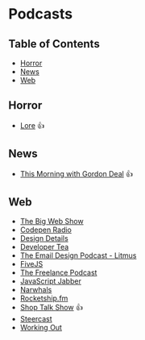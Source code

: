 # Podcasts

## Table of Contents

- [Horror](#horror)
- [News](#news)
- [Web](#web)

## Horror

- [Lore](http://aaronmahnke.com/the-lore-podcast/) :+1:

## News

- [This Morning with Gordon Deal](http://thismorningwithgordondeal.com/) :+1:

## Web

- [The Big Web Show](http://www.muleradio.net/thebigwebshow/)
- [Codepen Radio](https://blog.codepen.io/radio/)
- [Design Details](http://blog.brianlovin.com/design-details/)
- [Developer Tea](https://developertea.com/)
- [The Email Design Podcast - Litmus](https://litmus.com/blog/category/email-design-podcast)
- [FiveJS](https://fivejs.codeschool.com/)
- [The Freelance Podcast](http://rjmccollam.com/podcast/)
- [JavaScript Jabber](http://devchat.tv/js-jabber/)
- [Narwhals](http://www.narwhals.cool/)
- [Rocketship.fm](http://rocketship.fm/)
- [Shop Talk Show](http://shoptalkshow.com/) :+1:
- [Steercast](http://podcast.steer.me/)
- [Working Out](http://workingoutpodcast.com/)
